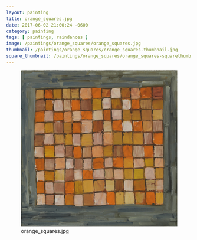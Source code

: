 ```yaml
---
layout: painting
title: orange_squares.jpg
date: 2017-06-02 21:00:24 -0600
category: painting
tags: [ paintings, raindances ]
image: /paintings/orange_squares/orange_squares.jpg
thumbnail: /paintings/orange_squares/orange_squares-thumbnail.jpg
square_thumbnail: /paintings/orange_squares/orange_squares-squarethumb.jpg
---
```


<figure class="fullwidth"><img src="/paintings/orange_squares/orange_squares.jpg" alt="A painting titled: orange_squares.jpg by painter Kyle Cunningham" /><figcaption>orange_squares.jpg</figcaption></figure>
